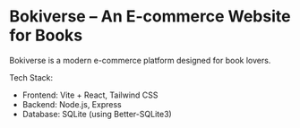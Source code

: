 # Bokiverse – An E-commerce Website for Books

Bokiverse is a modern e-commerce platform designed for book lovers.    

Tech Stack:  
- Frontend: Vite + React, Tailwind CSS  
- Backend: Node.js, Express  
- Database: SQLite (using Better-SQLite3)  

